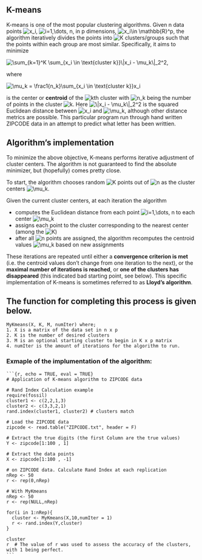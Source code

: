 ## K-means

K-means is one of the most popular clustering algorithms. Given n data
points
![x_i](https://latex.codecogs.com/png.image?%5Cdpi%7B110%7D&space;%5Cbg_white&space;x_i "x_i"),
![i=1,\dots, n](https://latex.codecogs.com/png.image?%5Cdpi%7B110%7D&space;%5Cbg_white&space;i%3D1%2C%5Cdots%2C%20n "i=1,\dots, n"),
in p dimensions,
![x_i\in \mathbb{R}^p](https://latex.codecogs.com/png.image?%5Cdpi%7B110%7D&space;%5Cbg_white&space;x_i%5Cin%20%5Cmathbb%7BR%7D%5Ep "x_i\in \mathbb{R}^p"),
the algorithm iteratively divides the points into
![K](https://latex.codecogs.com/png.image?%5Cdpi%7B110%7D&space;%5Cbg_white&space;K "K")
clusters/groups such that the points within each group are most similar.
Specifically, it aims to minimize

![\sum\_{k=1}^K \sum\_{x_i \in \text{cluster k}}\\\|x_i - \mu_k\\\|\_2^2,](https://latex.codecogs.com/png.image?%5Cdpi%7B110%7D&space;%5Cbg_white&space;%5Csum_%7Bk%3D1%7D%5EK%20%5Csum_%7Bx_i%20%5Cin%20%5Ctext%7Bcluster%20k%7D%7D%5C%7Cx_i%20-%20%5Cmu_k%5C%7C_2%5E2%2C "\sum_{k=1}^K \sum_{x_i \in \text{cluster k}}\|x_i - \mu_k\|_2^2,")

where

![\mu_k = \frac1{n_k}\sum\_{x_i \in \text{cluster k}}x_i](https://latex.codecogs.com/png.image?%5Cdpi%7B110%7D&space;%5Cbg_white&space;%5Cmu_k%20%3D%20%5Cfrac1%7Bn_k%7D%5Csum_%7Bx_i%20%5Cin%20%5Ctext%7Bcluster%20k%7D%7Dx_i "\mu_k = \frac1{n_k}\sum_{x_i \in \text{cluster k}}x_i")

is the center or **centroid** of the
![k](https://latex.codecogs.com/png.image?%5Cdpi%7B110%7D&space;%5Cbg_white&space;k "k")th
cluster with
![n_k](https://latex.codecogs.com/png.image?%5Cdpi%7B110%7D&space;%5Cbg_white&space;n_k "n_k")
being the number of points in the cluster
![k](https://latex.codecogs.com/png.image?%5Cdpi%7B110%7D&space;%5Cbg_white&space;k "k").
Here
![\\\|x_i - \mu_k\\\|\_2^2](https://latex.codecogs.com/png.image?%5Cdpi%7B110%7D&space;%5Cbg_white&space;%5C%7Cx_i%20-%20%5Cmu_k%5C%7C_2%5E2 "\|x_i - \mu_k\|_2^2")
is the squared Euclidean distance between
![x_i](https://latex.codecogs.com/png.image?%5Cdpi%7B110%7D&space;%5Cbg_white&space;x_i "x_i")
and
![\mu_k](https://latex.codecogs.com/png.image?%5Cdpi%7B110%7D&space;%5Cbg_white&space;%5Cmu_k "\mu_k"),
although other distance metrics are possible. This particular program run through hand written ZIPCODE data in an attempt to predict what letter has been writtien. 

## Algorithm’s implementation

To minimize the above objective, K-means performs iterative adjustment
of cluster centers. The algorithm is not guaranteed to find the absolute
minimizer, but (hopefully) comes pretty close.

To start, the algorithm chooses random
![K](https://latex.codecogs.com/png.image?%5Cdpi%7B110%7D&space;%5Cbg_white&space;K "K")
points out of
![n](https://latex.codecogs.com/png.image?%5Cdpi%7B110%7D&space;%5Cbg_white&space;n "n")
as the cluster centers
![\mu_k](https://latex.codecogs.com/png.image?%5Cdpi%7B110%7D&space;%5Cbg_white&space;%5Cmu_k "\mu_k").

Given the current cluster centers, at each iteration the algorithm

-   computes the Euclidean distance from each point
    ![i=1,\dots, n](https://latex.codecogs.com/png.image?%5Cdpi%7B110%7D&space;%5Cbg_white&space;i%3D1%2C%5Cdots%2C%20n "i=1,\dots, n")
    to each center
    ![\mu_k](https://latex.codecogs.com/png.image?%5Cdpi%7B110%7D&space;%5Cbg_white&space;%5Cmu_k "\mu_k")
-   assigns each point to the cluster corresponding to the nearest
    center (among the
    ![K](https://latex.codecogs.com/png.image?%5Cdpi%7B110%7D&space;%5Cbg_white&space;K "K"))
-   after all
    ![n](https://latex.codecogs.com/png.image?%5Cdpi%7B110%7D&space;%5Cbg_white&space;n "n")
    points are assigned, the algorithm recomputes the centroid values
    ![\mu_k](https://latex.codecogs.com/png.image?%5Cdpi%7B110%7D&space;%5Cbg_white&space;%5Cmu_k "\mu_k")
    based on new assignments

These iterations are repeated until either a **convergence criterion is
met** (i.e. the centroid values don’t change from one iteration to the
next), or the **maximal number of iterations is reached**, or **one of
the clusters has disappeared** (this indicated bad starting point, see
below). This specific implementation of K-means is sometimes referred to
as **Lloyd’s algorithm**.

## The function for completing this process is given below. 
    MyKmeans(X, K, M, numIter) where;
    1. X is a matrix of the data set in n x p 
    2. K is the number of desired clusters
    3. M is an optional starting cluster to begin in K x p matrix
    4. numIter is the amount of iterations for the algorithm to run. 
    
### Exmaple of the implumentation of the algorithm:
    ```{r, echo = TRUE, eval = TRUE}
    # Application of K-means algorithm to ZIPCODE data

    # Rand Index Calculation example
    require(fossil)
    cluster1 <- c(2,2,1,3)
    cluster2 <- c(3,3,2,1)
    rand.index(cluster1, cluster2) # clusters match

    # Load the ZIPCODE data
    zipcode <- read.table("ZIPCODE.txt", header = F)

    # Extract the true digits (the first Column are the true values)
    Y <- zipcode[1:100 , 1]

    # Extract the data points
    X <- zipcode[1:100 , -1]

    # on ZIPCODE data. Calculate Rand Index at each replication
    nRep <- 50
    r <- rep(0,nRep)

    # With MyKmeans
    nRep <- 50
    r <- rep(NULL,nRep)

    for(i in 1:nRep){
      cluster <- MyKmeans(X,10,numIter = 1)
      r <- rand.index(Y,cluster)
    }
    
    cluster
    r  # The value of r was used to assess the accuracy of the clusters, with 1 being perfect.
    ```
    
    